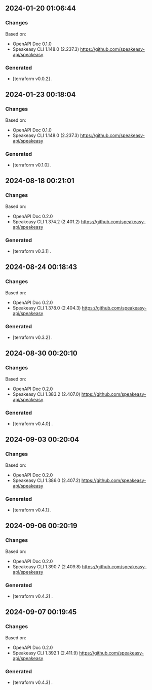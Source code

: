 

## 2024-01-20 01:06:44
### Changes
Based on:
- OpenAPI Doc 0.1.0 
- Speakeasy CLI 1.148.0 (2.237.3) https://github.com/speakeasy-api/speakeasy
### Generated
- [terraform v0.0.2] .

## 2024-01-23 00:18:04
### Changes
Based on:
- OpenAPI Doc 0.1.0 
- Speakeasy CLI 1.148.0 (2.237.3) https://github.com/speakeasy-api/speakeasy
### Generated
- [terraform v0.1.0] .

## 2024-08-18 00:21:01
### Changes
Based on:
- OpenAPI Doc 0.2.0 
- Speakeasy CLI 1.374.2 (2.401.2) https://github.com/speakeasy-api/speakeasy
### Generated
- [terraform v0.3.1] .

## 2024-08-24 00:18:43
### Changes
Based on:
- OpenAPI Doc 0.2.0 
- Speakeasy CLI 1.378.0 (2.404.3) https://github.com/speakeasy-api/speakeasy
### Generated
- [terraform v0.3.2] .

## 2024-08-30 00:20:10
### Changes
Based on:
- OpenAPI Doc 0.2.0 
- Speakeasy CLI 1.383.2 (2.407.0) https://github.com/speakeasy-api/speakeasy
### Generated
- [terraform v0.4.0] .

## 2024-09-03 00:20:04
### Changes
Based on:
- OpenAPI Doc 0.2.0 
- Speakeasy CLI 1.386.0 (2.407.2) https://github.com/speakeasy-api/speakeasy
### Generated
- [terraform v0.4.1] .

## 2024-09-06 00:20:19
### Changes
Based on:
- OpenAPI Doc 0.2.0 
- Speakeasy CLI 1.390.7 (2.409.8) https://github.com/speakeasy-api/speakeasy
### Generated
- [terraform v0.4.2] .

## 2024-09-07 00:19:45
### Changes
Based on:
- OpenAPI Doc 0.2.0 
- Speakeasy CLI 1.392.1 (2.411.9) https://github.com/speakeasy-api/speakeasy
### Generated
- [terraform v0.4.3] .